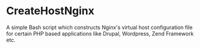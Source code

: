 # CreateHostNginx
A simple Bash script which constructs Nginx's virtual host configuration file for certain PHP based applications like Drupal, Wordpress, Zend Framework etc.
